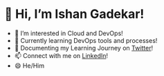 # 👋 Hi, I’m Ishan Gadekar!
- 👀 I’m interested in Cloud and DevOps!
- 🌱 Currently learning DevOps tools and processes!
- 🐤 Documenting my Learning Journey on [Twitter](https://twitter.com/ishxn69)!
- 📫 Connect with me on [LinkedIn](https://www.linkedin.com/in/ishangadekar/)!
- 😄 He/Him 

<!---
ishxn69/ishxn69 is a ✨ special ✨ repository because its `README.md` (this file) appears on your GitHub profile.
You can click the Preview link to take a look at your changes.
--->
